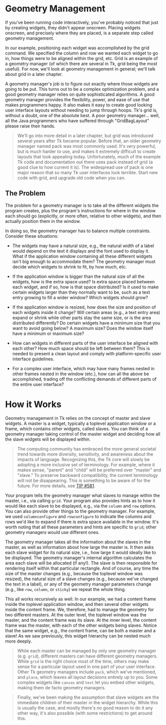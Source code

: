# Geometry Management

If you've been running code interactively, you've probably noticed that just by
creating widgets, they didn't appear onscreen. Placing widgets onscreen, and
precisely where they are placed, is a separate step called geometry management.

In our example, positioning each widget was accomplished by the grid command. We
specified the column and row we wanted each widget to go in, how things were to
be aligned within the grid, etc. Grid is an example of a geometry manager (of
which there are several in Tk, grid being the most useful). For now, we'll look
at geometry management in general; we'll talk about grid in a later chapter.

A geometry manager's job is to figure out exactly where those widgets are going
to be put. This turns out to be a complex optimization problem, and a good
geometry manager relies on quite sophisticated algorithms. A good geometry
manager provides the flexibility, power, and ease of use that makes programmers
happy. It also makes it easy to create good looking user interface layouts
without needing to jump through hoops. Tk's grid is, without a doubt, one of the
absolute best. A poor geometry manager... well, all the Java programmers who
have suffered through "GridBagLayout" please raise their hands.

> We'll go into more detail in a later chapter, but grid was introduced several
years after Tk became popular. Before that, an older geometry manager named pack
was most commonly used. It's very powerful, but is much harder to use, and makes
it extremely difficult to create layouts that look appealing today.
Unfortunately, much of the example Tk code and documentation out there uses pack
instead of grid (a good clue to how current it is). The widespread use of pack
is one major reason that so many Tk user interfaces look terrible. Start new
code with grid, and upgrade old code when you can.

## The Problem

The problem for a geometry manager is to take all the different widgets the
program creates, plus the program's instructions for where in the window each
should go (explicitly, or more often, relative to other widgets), and then
actually position them in the window.

In doing so, the geometry manager has to balance multiple constraints. Consider
these situations:

- The widgets may have a natural size, e.g., the natural width of a label would
depend on the text it displays and the font used to display it. What if the
application window containing all these different widgets isn't big enough to
accommodate them? The geometry manager must decide which widgets to shrink to
fit, by how much, etc.

- If the application window is bigger than the natural size of all the widgets,
how is the extra space used? Is extra space placed between each widget, and if
so, how is that space distributed? Is it used to make certain widgets larger
than they normally want to be, such as a text entry growing to fill a wider
window? Which widgets should grow?

- If the application window is resized, how does the size and position of each
widgets inside it change? Will certain areas (e.g., a text entry area) expand or
shrink while other parts stay the same size, or is the area distributed
differently? Do certain widgets have a minimum size that you want to avoid going
below? A maximum size? Does the window itself have a minimum or maximum size?

- How can widgets in different parts of the user interface be aligned with each
other? How much space should be left between them? This is needed to present a
clean layout and comply with platform-specific user interface guidelines.

- For a complex user interface, which may have many frames nested in other
frames nested in the window (etc.), how can all the above be accomplished,
trading off the conflicting demands of different parts of the entire user
interface?

# How it Works

Geometry management in Tk relies on the concept of master and slave widgets. A
master is a widget, typically a toplevel application window or a frame, which
contains other widgets, called slaves. You can think of a geometry manager
taking control of the master widget and deciding how all the slave widgets will
be displayed within.

> The computing community has embraced the more general societal trend towards
more diversity, sensitivity, and awareness about the impacts of language.
Recognizing this, the Tk core will slowly be adopting a more inclusive set of
terminology. For example, where it makes sense, "parent" and "child" will be
preferred over "master" and "slave." To preserve backward compatibility, the
current terminology will not be disappearing. This is something to be aware of
for the future. For more details, see [TIP #581](https://tip.tcl.tk/581).

Your program tells the geometry manager what slaves to manage within the master,
i.e., via calling `grid`. Your program also provides hints as to how it would
like each slave to be displayed, e.g., via the `column` and `row` options. You
can also provide other things to the geometry manager. For example, we used
`columnconfigure` and `rowconfigure` to indicate the columns and rows we'd like
to expand if there is extra space available in the window. It's worth noting
that all these parameters and hints are specific to `grid`; other geometry
managers would use different ones.

The geometry manager takes all the information about the slaves in the master,
as well as information about how large the master is. It then asks each slave
widget for its natural size, i.e., how large it would ideally like to be
displayed. The geometry manager's internal algorithm calculates the area each
slave will be allocated (if any!). The slave is then responsible for rendering
itself within that particular rectangle. And of course, any time the size of the
master changes (e.g., because the toplevel window was resized), the natural size
of a slave changes (e.g., because we've changed the text in a label), or any of
the geometry manager parameters change (e.g., like `row`, `column`, or `sticky`)
we repeat the whole thing.

This all works recursively as well. In our example, we had a content frame
inside the toplevel application window, and then several other widgets inside
the content frame. We, therefore, had to manage the geometry for two different
masters. At the outer level, the toplevel window was the master, and the content
frame was its slave. At the inner level, the content frame was the master, with
each of the other widgets being slaves. Notice that the same widget, e.g., the
content frame, can be both a master and a slave! As we saw previously, this
widget hierarchy can be nested much more deeply.

> While each master can be managed by only one geometry manager (e.g. `grid`),
different masters can have different geometry managers. While `grid` is the
right choice most of the time, others may make sense for a particular layout
used in one part of your user interface. Other Tk geometry managers include
`pack`, which we've mentioned, and `place`, which leaves all layout decisions
entirely up to you. Some complex widgets like `canvas` and `text` let you embed
other widgets, making them de facto geometry managers.

> Finally, we've been making the assumption that slave widgets are the immediate
children of their master in the widget hierarchy. While this is usually the
case, and mostly there's no good reason to do it any other way, it's also
possible (with some restrictions) to get around this.
